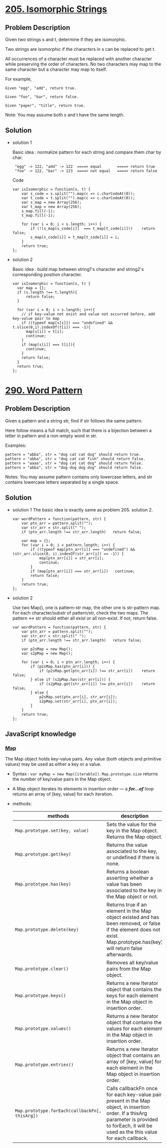 # [205. Isomorphic Strings](https://leetcode.com/problems/isomorphic-strings/description/)
## Problem Description
Given two strings s and t, determine if they are isomorphic.

Two strings are isomorphic if the characters in s can be replaced to get t.

All occurrences of a character must be replaced with another character while preserving the order of characters. No two characters may map to the same character but a character may map to itself.

For example,
```
Given "egg", "add", return true.

Given "foo", "bar", return false.

Given "paper", "title", return true.
```
Note:
You may assume both s and t have the same length.

## Solution
- solution 1

  Basic idea : normalize pattern for each string and compare them char by char.
  ```
   "egg" -> 122, "add" -> 122  ====> equal       ====> return true
   "foo" -> 122, "bar" -> 123  ====> not equal   ====> return false     
  ```
  Code
  ```
  var isIsomorphic = function(s, t) {
      var s_code = s.split("").map(c => c.charCodeAt(0));
      var t_code = t.split("").map(c => c.charCodeAt(0));
      var s_map = new Array(256);
      var t_map = new Array(256);
      s_map.fill(-1);
      t_map.fill(-1);

      for (var i = 0; i < s.length; i++) {
          if (!(s_map[s_code[i]]  === t_map[t_code[i]]))    return false;
          s_map[s_code[i]] = t_map[t_code[i]] = i;
      }
      return true;
  };
  ```
  
- solution 2

  Basic idea : build map between string1's character and string2's corresponding position character.
  ```
  var isIsomorphic = function(s, t) {    
    var map = {};    
    if (s.length !== t.length){
        return false;
    }
    
    for (var i = 0; i < s.length; i++){
      // if key-value not exist and value not occurred before, add key-value pair to map
      if ((typeof map[s[i]]) === "undefined" && t.slice(0,i).indexOf(t[i]) === -1){
        map[s[i]] = t[i];
        continue;
      }
      if (map[s[i]] === t[i]){
        continue;
      }
      return false;
    }    
    return true;
  };
  ```

# [290. Word Pattern](https://leetcode.com/problems/word-pattern/description/)
## Problem Description
Given a pattern and a string str, find if str follows the same pattern.

Here follow means a full match, such that there is a bijection between a letter in pattern and a non-empty word in str.

Examples:
```
pattern = "abba", str = "dog cat cat dog" should return true.
pattern = "abba", str = "dog cat cat fish" should return false.
pattern = "aaaa", str = "dog cat cat dog" should return false.
pattern = "abba", str = "dog dog dog dog" should return false.
```
Notes:
You may assume pattern contains only lowercase letters, and str contains lowercase letters separated by a single space.

## Solution
- solution 1
  The basic idea is exactly same as problem 205. solution 2.
  ```
  var wordPattern = function(pattern, str) {
      var ptn_arr = pattern.split("");
      var str_arr = str.split(" ");
      if (ptn_arr.length !== str_arr.length)   return false;

      var map = {};
      for (var i = 0; i < pattern.length; i++) {
          if ((typeof map[ptn_arr[i]] === "undefined") && (str_arr.slice(0, i).indexOf(str_arr[i]) == -1)) {
              map[ptn_arr[i]] = str_arr[i];
              continue;
          }
          if (map[ptn_arr[i]] === str_arr[i])   continue;
          return false;
      }
      return true;
  };
  ```
  
- solution 2

  Use two Map(), one is pattern-str map, the other one is str-pattern map. For each character/substr of pattern/str, check the two maps.
  The pattern <-> str should either all exist or all non-exist. If not, return false.
  
  ```
  var wordPattern = function(pattern, str) {
      var ptn_arr = pattern.split("");
      var str_arr = str.split(" ");
      if (ptn_arr.length !== str_arr.length)   return false;

      var p2sMap = new Map();
      var s2pMap = new Map();

      for (var i = 0; i < ptn_arr.length; i++) {
          if (p2sMap.has(ptn_arr[i])) {
              if (p2sMap.get(ptn_arr[i]) !== str_arr[i])    return false;
          } else if (s2pMap.has(str_arr[i])) {
              if (s2pMap.get(str_arr[i]) !== ptn_arr[i])    return false;
          } else {
              p2sMap.set(ptn_arr[i], str_arr[i]);
              s2pMap.set(str_arr[i], ptn_arr[i]);
          }
      }
      return true;
  };
  ```

## JavaScript knowledge
### [Map](https://developer.mozilla.org/en-US/docs/Web/JavaScript/Reference/Global_Objects/Map)

The Map object holds key-value pairs. Any value (both objects and primitive values) may be used as either a key or a value. 
- Syntax : `var myMap = new Map([iterable])`. `Map.prototype.size` returns the number of key/value pairs in the Map object.
- A Map object iterates its elements in insertion order — a _**for...of**_ loop returns an array of [key, value] for each iteration.
- methods:

  methods | description
  ------- | -----------------------------------------------------------------------------------------------------
  `Map.prototype.set(key, value)` | Sets the value for the key in the Map object. Returns the Map object.
  `Map.prototype.get(key)` | Returns the value associated to the key, or undefined if there is none.
  `Map.prototype.has(key)` | Returns a boolean asserting whether a value has been associated to the key in the Map object or not.
  `Map.prototype.delete(key)` | Returns true if an element in the Map object existed and has been removed, or false if the element does not exist. Map.prototype.has(key) will return false afterwards.
  `Map.prototype.clear()` | Removes all key/value pairs from the Map object.
  `Map.prototype.keys()` | Returns a new Iterator object that contains the keys for each element in the Map object in insertion order.
  `Map.prototype.values()` | Returns a new Iterator object that contains the values for each element in the Map object in insertion order.
  `Map.prototype.entries()` | Returns a new Iterator object that contains an array of [key, value] for each element in the Map object in insertion order.
  `Map.prototype.forEach(callbackFn[, thisArg])` | Calls callbackFn once for each key-value pair present in the Map object, in insertion order. If a thisArg parameter is provided to forEach, it will be used as the this value for each callback.
  

  
